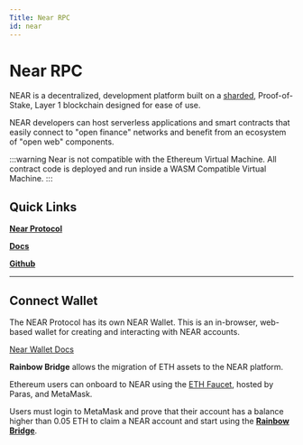 ```yaml
---
Title: Near RPC
id: near
---
```


# Near RPC
NEAR is a decentralized, development platform built on a [sharded](https://near.org/downloads/Nightshade.pdf), Proof-of-Stake, Layer 1 blockchain designed for ease of use.

NEAR developers can host serverless applications and smart contracts that easily connect to "open finance" networks and benefit from an ecosystem of "open web"  components.

:::warning
Near is not compatible with the Ethereum Virtual Machine.  All contract code is deployed and run inside a WASM Compatible Virtual Machine. 
:::

## Quick Links

[**Near Protocol**](https://near.org/)

[**Docs**](https://docs.near.org/docs/develop/basics/getting-started)

[**Github**](https://github.com/near)


---

## Connect Wallet

The NEAR Protocol has its own NEAR Wallet. This is an in-browser, web-based wallet for creating and interacting with NEAR accounts.&#x20;

[Near Wallet Docs](https://docs.near.org/docs/tools/near-wallet)

**Rainbow Bridge** allows the migration of ETH assets to the NEAR platform.&#x20;

Ethereum users can onboard to NEAR using the [ETH Faucet](https://faucet.paras.id), hosted by Paras, and MetaMask.&#x20;

Users must login to MetaMask and prove that their account has a balance higher than 0.05 ETH to  claim a NEAR account and start using the [**Rainbow Bridge**](https://near.org/bridge/#:\~:text=Simply%20by%20logging%20into%20MetaMask,the%20Rainbow%20Bridge%20right%20away.).
